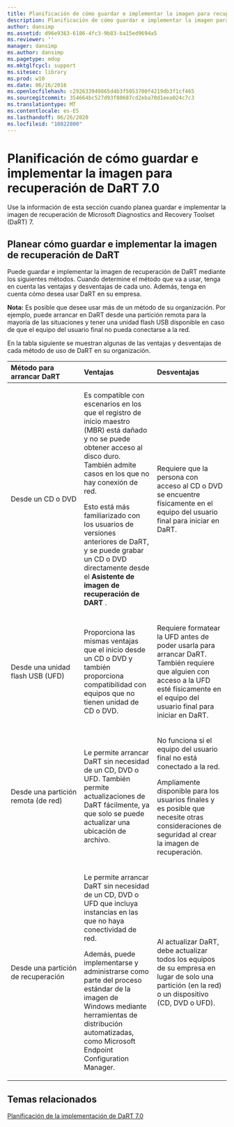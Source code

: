 ```yaml
---
title: Planificación de cómo guardar e implementar la imagen para recuperación de DaRT 7.0
description: Planificación de cómo guardar e implementar la imagen para recuperación de DaRT 7.0
author: dansimp
ms.assetid: d96e9363-6186-4fc3-9b83-ba15ed9694a5
ms.reviewer: ''
manager: dansimp
ms.author: dansimp
ms.pagetype: mdop
ms.mktglfcycl: support
ms.sitesec: library
ms.prod: w10
ms.date: 06/16/2016
ms.openlocfilehash: c292633949865d4b3f5053700f4219db3f1cf465
ms.sourcegitcommit: 354664bc527d93f80687cd2eba70d1eea024c7c3
ms.translationtype: MT
ms.contentlocale: es-ES
ms.lasthandoff: 06/26/2020
ms.locfileid: "10822800"
---
```

# Planificación de cómo guardar e implementar la imagen para recuperación de DaRT 7.0


Use la información de esta sección cuando planea guardar e implementar la imagen de recuperación de Microsoft Diagnostics and Recovery Toolset (DaRT) 7.

## Planear cómo guardar e implementar la imagen de recuperación de DaRT


Puede guardar e implementar la imagen de recuperación de DaRT mediante los siguientes métodos. Cuando determine el método que va a usar, tenga en cuenta las ventajas y desventajas de cada uno. Además, tenga en cuenta cómo desea usar DaRT en su empresa.

**Nota:**  Es posible que desee usar más de un método de su organización. Por ejemplo, puede arrancar en DaRT desde una partición remota para la mayoría de las situaciones y tener una unidad flash USB disponible en caso de que el equipo del usuario final no pueda conectarse a la red.

 

En la tabla siguiente se muestran algunas de las ventajas y desventajas de cada método de uso de DaRT en su organización.

<table>
<colgroup>
<col width="33%" />
<col width="33%" />
<col width="33%" />
</colgroup>
<thead>
<tr class="header">
<th align="left">Método para arrancar DaRT</th>
<th align="left">Ventajas</th>
<th align="left">Desventajas</th>
</tr>
</thead>
<tbody>
<tr class="odd">
<td align="left"><p>Desde un CD o DVD</p></td>
<td align="left"><p>Es compatible con escenarios en los que el registro de inicio maestro (MBR) está dañado y no se puede obtener acceso al disco duro. También admite casos en los que no hay conexión de red.</p>
<p>Esto está más familiarizado con los usuarios de versiones anteriores de DaRT, y se puede grabar un CD o DVD directamente desde el <strong> Asistente de imagen de recuperación de DART </strong> .</p></td>
<td align="left"><p>Requiere que la persona con acceso al CD o DVD se encuentre físicamente en el equipo del usuario final para iniciar en DaRT.</p></td>
</tr>
<tr class="even">
<td align="left"><p>Desde una unidad flash USB (UFD)</p></td>
<td align="left"><p>Proporciona las mismas ventajas que el inicio desde un CD o DVD y también proporciona compatibilidad con equipos que no tienen unidad de CD o DVD.</p></td>
<td align="left"><p>Requiere formatear la UFD antes de poder usarla para arrancar DaRT. También requiere que alguien con acceso a la UFD esté físicamente en el equipo del usuario final para iniciar en DaRT.</p></td>
</tr>
<tr class="odd">
<td align="left"><p>Desde una partición remota (de red)</p></td>
<td align="left"><p>Le permite arrancar DaRT sin necesidad de un CD, DVD o UFD. También permite actualizaciones de DaRT fácilmente, ya que solo se puede actualizar una ubicación de archivo.</p></td>
<td align="left"><p>No funciona si el equipo del usuario final no está conectado a la red.</p>
<p>Ampliamente disponible para los usuarios finales y es posible que necesite otras consideraciones de seguridad al crear la imagen de recuperación.</p></td>
</tr>
<tr class="even">
<td align="left"><p>Desde una partición de recuperación</p></td>
<td align="left"><p>Le permite arrancar DaRT sin necesidad de un CD, DVD o UFD que incluya instancias en las que no haya conectividad de red.</p>
<p>Además, puede implementarse y administrarse como parte del proceso estándar de la imagen de Windows mediante herramientas de distribución automatizadas, como Microsoft Endpoint Configuration Manager.</p></td>
<td align="left"><p>Al actualizar DaRT, debe actualizar todos los equipos de su empresa en lugar de solo una partición (en la red) o un dispositivo (CD, DVD o UFD).</p></td>
</tr>
</tbody>
</table>

 

## Temas relacionados


[Planificación de la implementación de DaRT 7.0](planning-to-deploy-dart-70.md)

 

 





